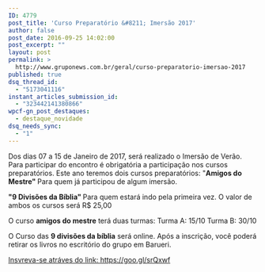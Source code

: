 ```yaml
---
ID: 4779
post_title: 'Curso Preparatório &#8211; Imersão 2017'
author: false
post_date: 2016-09-25 14:02:00
post_excerpt: ""
layout: post
permalink: >
  http://www.gruponews.com.br/geral/curso-preparatorio-imersao-2017
published: true
dsq_thread_id:
  - "5173041116"
instant_articles_submission_id:
  - "323442141380866"
wpcf-gn_post_destaques:
  - destaque_novidade
dsq_needs_sync:
  - "1"
---
```

Dos dias 07 a 15 de Janeiro de 2017, será realizado o Imersão de Verão. Para participar do encontro é obrigatória a participação nos cursos preparatórios.
Este ano teremos dois cursos preparatórios:
"<strong>Amigos do Mestre"
</strong>Para quem já participou de algum imersão.

<strong>"9 Divisões da Bíblia"
</strong>Para quem estará indo pela primeira vez.
O valor de ambos os cursos será R$ 25,00

O curso <strong>amigos do mestre</strong> terá duas turmas:
Turma A: 15/10
Turma B: 30/10

O Curso das <strong>9 divisões da bíblia</strong> será online.
Após a inscrição, você poderá retirar os livros no escritório do grupo em Barueri.

<a href="https://goo.gl/srQxwf">Insvreva-se atráves do link: https://goo.gl/srQxwf</a>